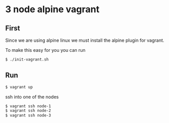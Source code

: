 3 node alpine vagrant
=====================

First
-----

Since we are using alpine linux we must install the alpine plugin for vagrant.

To make this easy for you you can run

``` sh
$ ./init-vagrant.sh
```

Run
---

``` sh
$ vagrant up
```

ssh into one of the nodes

``` sh
$ vagrant ssh node-1
$ vagrant ssh node-2
$ vagrant ssh node-3
```

